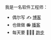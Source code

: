 我是一名软件工程师：

* 偶尔写 ✍️ [博客](https://zhenghe-md.github.io/blog/)
* 也做做 📻 [播客](https://zhenghe-md.github.io/nerds-docs/docs/plan/solution/promotion/podcasts/)
* 每天要 🏃🏻‍♀️ [跑步](https://learn-the-hard-way.cn/equator)

<!--
**ZhengHe-MD/ZhengHe-MD** is a ✨ _special_ ✨ repository because its `README.md` (this file) appears on your GitHub profile.

Here are some ideas to get you started:

- 🔭 I’m currently working on ...
- 🌱 I’m currently learning ...
- 👯 I’m looking to collaborate on ...
- 🤔 I’m looking for help with ...
- 💬 Ask me about ...
- 📫 How to reach me: ...
- 😄 Pronouns: ...
- ⚡ Fun fact: ...
-->
